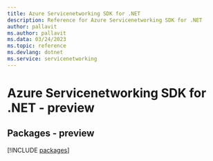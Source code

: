 ```yaml
---
title: Azure Servicenetworking SDK for .NET
description: Reference for Azure Servicenetworking SDK for .NET
author: pallavit
ms.author: pallavit
ms.data: 03/24/2023
ms.topic: reference
ms.devlang: dotnet
ms.service: servicenetworking
---
```

# Azure Servicenetworking SDK for .NET - preview
## Packages - preview
[!INCLUDE [packages](servicenetworking-index.md)]